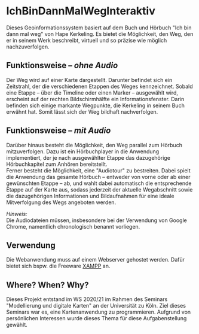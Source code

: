 # IchBinDannMalWegInteraktiv

Dieses Geoinformationssystem basiert auf dem Buch und Hörbuch "Ich bin dann mal weg" von Hape Kerkeling. Es bietet die Möglichkeit, den Weg, den er in seinem Werk beschreibt, virtuell und so präzise wie möglich nachzuverfolgen.

## Funktionsweise – <i>ohne Audio</i>
Der Weg wird auf einer Karte dargestellt. Darunter befindet sich ein Zeitstrahl, der die verschiedenen Etappen des Weges kennzeichnet. Sobald eine Etappe – über die Timeline oder einen Marker – ausgewählt wird, erscheint auf der rechten Bildschirmhälfte ein Informationsfenster. Darin befinden sich einige markante Wegpunkte, die Kerkeling in seinem Buch erwähnt hat. Somit lässt sich der Weg bildhaft nachverfolgen.

## Funktionsweise – <i>mit Audio</i>
Darüber hinaus besteht die Möglichkeit, den Weg parallel zum Hörbuch mitzuverfolgen. Dazu ist ein Hörbuchplayer in die Anwendung implementiert, der je nach ausgewählter Etappe das dazugehörige Hörbuchkapitel zum Anhören bereitstellt.<br />
Ferner besteht die Möglichkeit, eine "Audiotour" zu bestreiten. Dabei spielt die Anwendung das gesamte Hörbuch – entweder von vorne oder ab einer gewünschten Etappe – ab, und wahlt dabei automatisch die entsprechende Etappe auf der Karte aus, sodass jederzeit der aktuelle Wegabschnitt sowie die dazugehörigen Informationen und Bildaufnahmen für eine ideale Mitverfolgung des Wegs angeboten werden.

<i>Hinweis:</i><br />
Die Audiodateien müssen, insbesondere bei der Verwendung von Google Chrome, namentlich chronologisch benannt vorliegen.

## Verwendung
Die Webanwendung muss auf einem Webserver gehostet werden. Dafür bietet sich bspw. die Freeware <a href="https://www.apachefriends.org/de/index.html">XAMPP</a> an.


## Where? When? Why?
Dieses Projekt entstand im WS 2020/21 im Rahmen des Seminars "Modellierung und digitale Karten" an der Universität zu Köln. Ziel dieses Seminars war es, eine Kartenanwendung zu programmieren. Aufgrund von persönlichen Interessen wurde dieses Thema für diese Aufgabenstellung gewählt.
